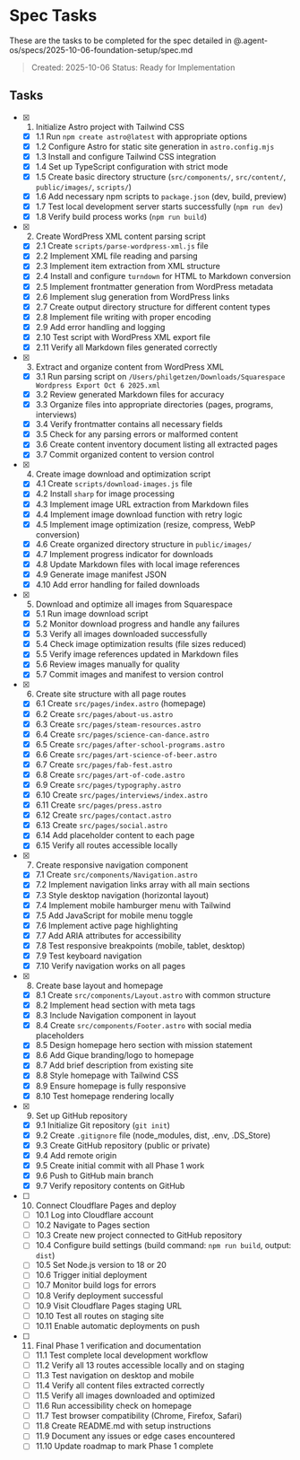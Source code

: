 # Spec Tasks

These are the tasks to be completed for the spec detailed in @.agent-os/specs/2025-10-06-foundation-setup/spec.md

> Created: 2025-10-06
> Status: Ready for Implementation

## Tasks

- [x] 1. Initialize Astro project with Tailwind CSS
  - [x] 1.1 Run `npm create astro@latest` with appropriate options
  - [x] 1.2 Configure Astro for static site generation in `astro.config.mjs`
  - [x] 1.3 Install and configure Tailwind CSS integration
  - [x] 1.4 Set up TypeScript configuration with strict mode
  - [x] 1.5 Create basic directory structure (`src/components/`, `src/content/`, `public/images/`, `scripts/`)
  - [x] 1.6 Add necessary npm scripts to `package.json` (dev, build, preview)
  - [x] 1.7 Test local development server starts successfully (`npm run dev`)
  - [x] 1.8 Verify build process works (`npm run build`)

- [x] 2. Create WordPress XML content parsing script
  - [x] 2.1 Create `scripts/parse-wordpress-xml.js` file
  - [x] 2.2 Implement XML file reading and parsing
  - [x] 2.3 Implement item extraction from XML structure
  - [x] 2.4 Install and configure `turndown` for HTML to Markdown conversion
  - [x] 2.5 Implement frontmatter generation from WordPress metadata
  - [x] 2.6 Implement slug generation from WordPress links
  - [x] 2.7 Create output directory structure for different content types
  - [x] 2.8 Implement file writing with proper encoding
  - [x] 2.9 Add error handling and logging
  - [x] 2.10 Test script with WordPress XML export file
  - [x] 2.11 Verify all Markdown files generated correctly

- [x] 3. Extract and organize content from WordPress XML
  - [x] 3.1 Run parsing script on `/Users/philgetzen/Downloads/Squarespace Wordpress Export Oct 6 2025.xml`
  - [x] 3.2 Review generated Markdown files for accuracy
  - [x] 3.3 Organize files into appropriate directories (pages, programs, interviews)
  - [x] 3.4 Verify frontmatter contains all necessary fields
  - [x] 3.5 Check for any parsing errors or malformed content
  - [x] 3.6 Create content inventory document listing all extracted pages
  - [x] 3.7 Commit organized content to version control

- [x] 4. Create image download and optimization script
  - [x] 4.1 Create `scripts/download-images.js` file
  - [x] 4.2 Install `sharp` for image processing
  - [x] 4.3 Implement image URL extraction from Markdown files
  - [x] 4.4 Implement image download function with retry logic
  - [x] 4.5 Implement image optimization (resize, compress, WebP conversion)
  - [x] 4.6 Create organized directory structure in `public/images/`
  - [x] 4.7 Implement progress indicator for downloads
  - [x] 4.8 Update Markdown files with local image references
  - [x] 4.9 Generate image manifest JSON
  - [x] 4.10 Add error handling for failed downloads

- [x] 5. Download and optimize all images from Squarespace
  - [x] 5.1 Run image download script
  - [x] 5.2 Monitor download progress and handle any failures
  - [x] 5.3 Verify all images downloaded successfully
  - [x] 5.4 Check image optimization results (file sizes reduced)
  - [x] 5.5 Verify image references updated in Markdown files
  - [x] 5.6 Review images manually for quality
  - [x] 5.7 Commit images and manifest to version control

- [x] 6. Create site structure with all page routes
  - [x] 6.1 Create `src/pages/index.astro` (homepage)
  - [x] 6.2 Create `src/pages/about-us.astro`
  - [x] 6.3 Create `src/pages/steam-resources.astro`
  - [x] 6.4 Create `src/pages/science-can-dance.astro`
  - [x] 6.5 Create `src/pages/after-school-programs.astro`
  - [x] 6.6 Create `src/pages/art-science-of-beer.astro`
  - [x] 6.7 Create `src/pages/fab-fest.astro`
  - [x] 6.8 Create `src/pages/art-of-code.astro`
  - [x] 6.9 Create `src/pages/typography.astro`
  - [x] 6.10 Create `src/pages/interviews/index.astro`
  - [x] 6.11 Create `src/pages/press.astro`
  - [x] 6.12 Create `src/pages/contact.astro`
  - [x] 6.13 Create `src/pages/social.astro`
  - [x] 6.14 Add placeholder content to each page
  - [x] 6.15 Verify all routes accessible locally

- [x] 7. Create responsive navigation component
  - [x] 7.1 Create `src/components/Navigation.astro`
  - [x] 7.2 Implement navigation links array with all main sections
  - [x] 7.3 Style desktop navigation (horizontal layout)
  - [x] 7.4 Implement mobile hamburger menu with Tailwind
  - [x] 7.5 Add JavaScript for mobile menu toggle
  - [x] 7.6 Implement active page highlighting
  - [x] 7.7 Add ARIA attributes for accessibility
  - [x] 7.8 Test responsive breakpoints (mobile, tablet, desktop)
  - [x] 7.9 Test keyboard navigation
  - [x] 7.10 Verify navigation works on all pages

- [x] 8. Create base layout and homepage
  - [x] 8.1 Create `src/components/Layout.astro` with common structure
  - [x] 8.2 Implement head section with meta tags
  - [x] 8.3 Include Navigation component in layout
  - [x] 8.4 Create `src/components/Footer.astro` with social media placeholders
  - [x] 8.5 Design homepage hero section with mission statement
  - [x] 8.6 Add Gique branding/logo to homepage
  - [x] 8.7 Add brief description from existing site
  - [x] 8.8 Style homepage with Tailwind CSS
  - [x] 8.9 Ensure homepage is fully responsive
  - [x] 8.10 Test homepage rendering locally

- [x] 9. Set up GitHub repository
  - [x] 9.1 Initialize Git repository (`git init`)
  - [x] 9.2 Create `.gitignore` file (node_modules, dist, .env, .DS_Store)
  - [x] 9.3 Create GitHub repository (public or private)
  - [x] 9.4 Add remote origin
  - [x] 9.5 Create initial commit with all Phase 1 work
  - [x] 9.6 Push to GitHub main branch
  - [x] 9.7 Verify repository contents on GitHub

- [ ] 10. Connect Cloudflare Pages and deploy
  - [ ] 10.1 Log into Cloudflare account
  - [ ] 10.2 Navigate to Pages section
  - [ ] 10.3 Create new project connected to GitHub repository
  - [ ] 10.4 Configure build settings (build command: `npm run build`, output: `dist`)
  - [ ] 10.5 Set Node.js version to 18 or 20
  - [ ] 10.6 Trigger initial deployment
  - [ ] 10.7 Monitor build logs for errors
  - [ ] 10.8 Verify deployment successful
  - [ ] 10.9 Visit Cloudflare Pages staging URL
  - [ ] 10.10 Test all routes on staging site
  - [ ] 10.11 Enable automatic deployments on push

- [ ] 11. Final Phase 1 verification and documentation
  - [ ] 11.1 Test complete local development workflow
  - [ ] 11.2 Verify all 13 routes accessible locally and on staging
  - [ ] 11.3 Test navigation on desktop and mobile
  - [ ] 11.4 Verify all content files extracted correctly
  - [ ] 11.5 Verify all images downloaded and optimized
  - [ ] 11.6 Run accessibility check on homepage
  - [ ] 11.7 Test browser compatibility (Chrome, Firefox, Safari)
  - [ ] 11.8 Create README.md with setup instructions
  - [ ] 11.9 Document any issues or edge cases encountered
  - [ ] 11.10 Update roadmap to mark Phase 1 complete

